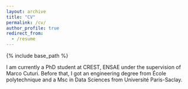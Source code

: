 ```yaml
---
layout: archive
title: "CV"
permalink: /cv/
author_profile: true
redirect_from:
  - /resume
---
```


{% include base_path %}

I am currently a PhD student at CREST, ENSAE under the supervision of Marco Cuturi. Before that, I got an engineering degree from École polytechnique and a Msc in Data Sciences from Université Paris-Saclay.
